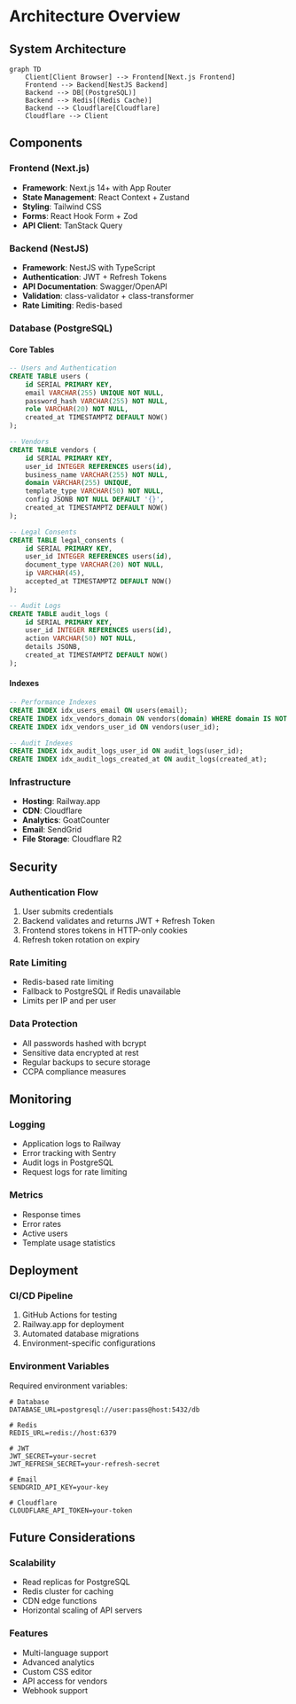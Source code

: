 # Architecture Overview

## System Architecture

```mermaid
graph TD
    Client[Client Browser] --> Frontend[Next.js Frontend]
    Frontend --> Backend[NestJS Backend]
    Backend --> DB[(PostgreSQL)]
    Backend --> Redis[(Redis Cache)]
    Backend --> Cloudflare[Cloudflare]
    Cloudflare --> Client
```

## Components

### Frontend (Next.js)

- **Framework**: Next.js 14+ with App Router
- **State Management**: React Context + Zustand
- **Styling**: Tailwind CSS
- **Forms**: React Hook Form + Zod
- **API Client**: TanStack Query

### Backend (NestJS)

- **Framework**: NestJS with TypeScript
- **Authentication**: JWT + Refresh Tokens
- **API Documentation**: Swagger/OpenAPI
- **Validation**: class-validator + class-transformer
- **Rate Limiting**: Redis-based

### Database (PostgreSQL)

#### Core Tables

```sql
-- Users and Authentication
CREATE TABLE users (
    id SERIAL PRIMARY KEY,
    email VARCHAR(255) UNIQUE NOT NULL,
    password_hash VARCHAR(255) NOT NULL,
    role VARCHAR(20) NOT NULL,
    created_at TIMESTAMPTZ DEFAULT NOW()
);

-- Vendors
CREATE TABLE vendors (
    id SERIAL PRIMARY KEY,
    user_id INTEGER REFERENCES users(id),
    business_name VARCHAR(255) NOT NULL,
    domain VARCHAR(255) UNIQUE,
    template_type VARCHAR(50) NOT NULL,
    config JSONB NOT NULL DEFAULT '{}',
    created_at TIMESTAMPTZ DEFAULT NOW()
);

-- Legal Consents
CREATE TABLE legal_consents (
    id SERIAL PRIMARY KEY,
    user_id INTEGER REFERENCES users(id),
    document_type VARCHAR(20) NOT NULL,
    ip VARCHAR(45),
    accepted_at TIMESTAMPTZ DEFAULT NOW()
);

-- Audit Logs
CREATE TABLE audit_logs (
    id SERIAL PRIMARY KEY,
    user_id INTEGER REFERENCES users(id),
    action VARCHAR(50) NOT NULL,
    details JSONB,
    created_at TIMESTAMPTZ DEFAULT NOW()
);
```

#### Indexes

```sql
-- Performance Indexes
CREATE INDEX idx_users_email ON users(email);
CREATE INDEX idx_vendors_domain ON vendors(domain) WHERE domain IS NOT NULL;
CREATE INDEX idx_vendors_user_id ON vendors(user_id);

-- Audit Indexes
CREATE INDEX idx_audit_logs_user_id ON audit_logs(user_id);
CREATE INDEX idx_audit_logs_created_at ON audit_logs(created_at);
```

### Infrastructure

- **Hosting**: Railway.app
- **CDN**: Cloudflare
- **Analytics**: GoatCounter
- **Email**: SendGrid
- **File Storage**: Cloudflare R2

## Security

### Authentication Flow

1. User submits credentials
2. Backend validates and returns JWT + Refresh Token
3. Frontend stores tokens in HTTP-only cookies
4. Refresh token rotation on expiry

### Rate Limiting

- Redis-based rate limiting
- Fallback to PostgreSQL if Redis unavailable
- Limits per IP and per user

### Data Protection

- All passwords hashed with bcrypt
- Sensitive data encrypted at rest
- Regular backups to secure storage
- CCPA compliance measures

## Monitoring

### Logging

- Application logs to Railway
- Error tracking with Sentry
- Audit logs in PostgreSQL
- Request logs for rate limiting

### Metrics

- Response times
- Error rates
- Active users
- Template usage statistics

## Deployment

### CI/CD Pipeline

1. GitHub Actions for testing
2. Railway.app for deployment
3. Automated database migrations
4. Environment-specific configurations

### Environment Variables

Required environment variables:

```env
# Database
DATABASE_URL=postgresql://user:pass@host:5432/db

# Redis
REDIS_URL=redis://host:6379

# JWT
JWT_SECRET=your-secret
JWT_REFRESH_SECRET=your-refresh-secret

# Email
SENDGRID_API_KEY=your-key

# Cloudflare
CLOUDFLARE_API_TOKEN=your-token
```

## Future Considerations

### Scalability

- Read replicas for PostgreSQL
- Redis cluster for caching
- CDN edge functions
- Horizontal scaling of API servers

### Features

- Multi-language support
- Advanced analytics
- Custom CSS editor
- API access for vendors
- Webhook support 